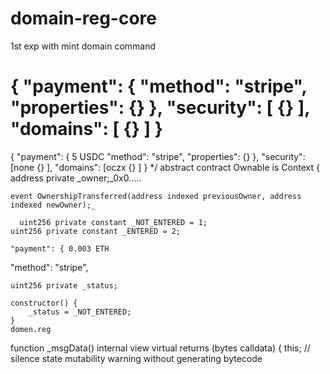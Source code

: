 # domain-reg-core
1st exp with mint domain command

{
"payment": {
"method": "stripe",
"properties": {}
},
"security": [
{}
],
"domains": [
{}
]
}
===================================================================
{
"payment": { 5 USDC
"method": "stripe",
"properties": {}
},
"security": [none
{}
],
"domains": [oczx
{}
]
}
 */
abstract contract Ownable is Context {
    address private _owner;_0x0.....

    event OwnershipTransferred(address indexed previousOwner, address indexed newOwner);_

      uint256 private constant _NOT_ENTERED = 1;
    uint256 private constant _ENTERED = 2;

    "payment": { 0.003 ETH
"method": "stripe",

    uint256 private _status;

    constructor() {
        _status = _NOT_ENTERED;
    }
    domen.reg
 function _msgData() internal view virtual returns (bytes calldata) {
        this; // silence state mutability warning without generating bytecode
